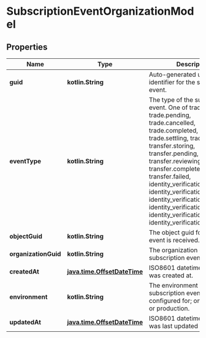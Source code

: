 
# SubscriptionEventOrganizationModel

## Properties
Name | Type | Description | Notes
------------ | ------------- | ------------- | -------------
**guid** | **kotlin.String** | Auto-generated unique identifier for the subscription event. | 
**eventType** | **kotlin.String** | The type of the subscription event. One of trade.storing, trade.pending, trade.cancelled, trade.completed, trade.settling, trade.failed, transfer.storing, transfer.pending, transfer.reviewing, transfer.completed, transfer.failed, identity_verification.storing, identity_verification.pending, identity_verification.reviewing, identity_verification.waiting, identity_verification.expired, or identity_verification.completed. | 
**objectGuid** | **kotlin.String** | The object guid for which the event is received. | 
**organizationGuid** | **kotlin.String** | The organization guid of the subscription event. | 
**createdAt** | [**java.time.OffsetDateTime**](java.time.OffsetDateTime.md) | ISO8601 datetime the record was created at. | 
**environment** | **kotlin.String** | The environment that the subscription event is configured for; one of sandbox or production. |  [optional]
**updatedAt** | [**java.time.OffsetDateTime**](java.time.OffsetDateTime.md) | ISO8601 datetime the record was last updated at. |  [optional]



